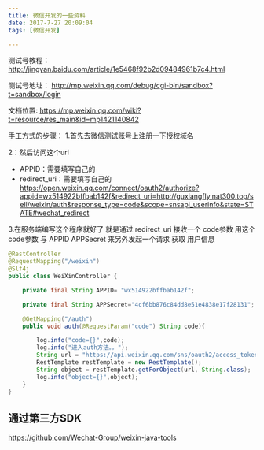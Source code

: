 ```yaml
---
title: 微信开发的一些资料 
date: 2017-7-27 20:09:04
tags: [微信开发]

---
```



测试号教程：
http://jingyan.baidu.com/article/1e5468f92b2d09484961b7c4.html

测试号地址：
http://mp.weixin.qq.com/debug/cgi-bin/sandbox?t=sandbox/login

文档位置:
https://mp.weixin.qq.com/wiki?t=resource/res_main&id=mp1421140842


手工方式的步骤：
1.首先去微信测试账号上注册一下授权域名

2：然后访问这个url  
- APPID：需要填写自己的
- redirect_uri：需要填写自己的
https://open.weixin.qq.com/connect/oauth2/authorize?appid=wx514922bffbab142f&redirect_uri=http://guxiangfly.nat300.top/sell/weixin/auth&response_type=code&scope=snsapi_userinfo&state=STATE#wechat_redirect

3.在服务端编写这个程序就好了
就是通过 redirect_uri  接收一个 code参数 
用这个code参数 与 APPID  APPSecret  来另外发起一个请求 获取 用户信息

``` java
@RestController
@RequestMapping("/weixin")
@Slf4j
public class WeiXinController {

    private final String APPID= "wx514922bffbab142f";

    private final String APPSecret="4cf6bb876c84dd8e51e4838e17f28131";

    @GetMapping("/auth")
    public void auth(@RequestParam("code") String code){

        log.info("code={}",code);
        log.info("进入auth方法。。");
        String url = "https://api.weixin.qq.com/sns/oauth2/access_token?appid="+APPID+"&secret="+APPSecret+"&code="+code+"&grant_type=authorization_code";
        RestTemplate restTemplate = new RestTemplate();
        String object = restTemplate.getForObject(url, String.class);
        log.info("object={}",object);
    }
}

```


## 通过第三方SDK

https://github.com/Wechat-Group/weixin-java-tools

